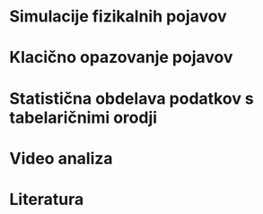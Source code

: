 # Simulacije fizikalnih pojavov

# Klacično opazovanje pojavov

# Statistična obdelava podatkov s tabelaričnimi orodji

# Video analiza

# Literatura
